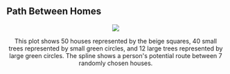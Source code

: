## Path Between Homes
<p align="center">
  <img src="good_pat.png">
  </p>
  <p align="center">
  This plot shows 50 houses represented by the beige squares, 40 small trees represented by small green circles, and 12 large trees represented by large green circles. The spline shows a person's potential route between 7 randomly chosen houses.
  </p>
